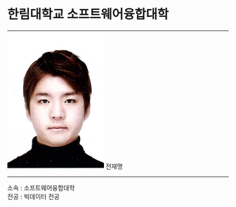 # 한림대학교 소프트웨어융합대학
--- 
<img src=전재명.jpg width=220 height=300>  
전재명

---

소속 : 소프트웨어융합대학  
전공 : 빅데이터 전공  

